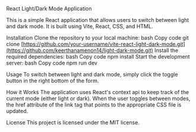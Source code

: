 React Light/Dark Mode Application

This is a simple React application that allows users to switch between light and dark mode. It is built using Vite, React, CSS, and HTML.

Installation
Clone the repository to your local machine:
bash
Copy code
git clone [https://github.com/your-username/vite-react-light-dark-mode.git](https://github.com/keerthanamenon14/light-dark-mode.git)
Install the required dependencies:
bash
Copy code
npm install
Start the development server:
bash
Copy code
npm run dev

Usage
To switch between light and dark mode, simply click the toggle button in the right bottom of the form.

How it Works
The application uses React's context api to keep track of the current mode (either light or dark).
When the user toggles between modes, the href attribute of the link tag that points to the appropriate CSS file is updated.

License
This project is licensed under the MIT license.
